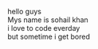 hello guys
<br>
Mys name is  sohail khan 
<br>
i love to code everday
<br>
but sometime i get bored

